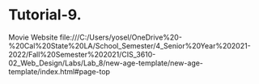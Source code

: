 # Tutorial-9.
Movie Website
file:///C:/Users/yosel/OneDrive%20-%20Cal%20State%20LA/School_Semester/4_Senior%20Year%202021-2022/Fall%20Semester%202021/CIS_3610-02_Web_Design/Labs/Lab_8/new-age-template/new-age-template/index.html#page-top
